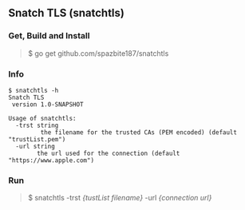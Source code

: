 ## Snatch TLS (snatchtls)

### Get, Build and Install
> $ go get github.com/spazbite187/snatchtls

### Info
```
$ snatchtls -h
Snatch TLS
 version 1.0-SNAPSHOT

Usage of snatchtls:
  -trst string
    	 the filename for the trusted CAs (PEM encoded) (default "trustList.pem")
  -url string
    	the url used for the connection (default "https://www.apple.com")
```
### Run
> $ snatchtls -trst *{tustList filename}* -url *{connection url}*
